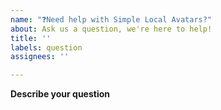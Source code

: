 ```yaml
---
name: "❓Need help with Simple Local Avatars?"
about: Ask us a question, we're here to help!
title: ''
labels: question
assignees: ''

---
```


<!-- If you have a question about Simple Local Avatars that is neither a bug report nor an enhancement, then please post it here!  Please fill in as much of the template below as you can. -->

**Describe your question**
<!-- A clear and concise description of what your question is. -->
